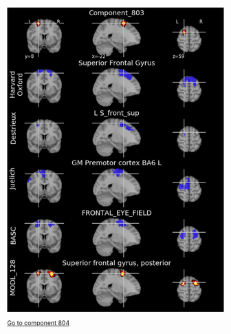 


![803](preliminary/803.jpg "Component 803")

[Go to component 804](https://parietal-inria.github.io/MODL_atlas/1024/804 "Component 804")